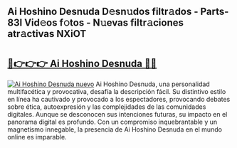## Ai Hoshino Desnuda D𝚎sn𝚞dos filtr𝚊dos - Parts-83l Vid𝚎os f𝚘tos - N𝚞evas filtr𝚊ciones atr𝚊ctivas NXiOT

# <h2><a href="http://mb0keqr.tromn.icu/?c=Ai+Hoshino+Desnuda">🔗👉👉👉 Ai Hoshino Desnuda 🔗🔗</a></h2>

[![Ai Hoshino Desnuda nuevo](https://i.imgur.com/pEAQMta.gif)](http://mb0keqr.tromn.icu/?c=Ai+Hoshino+Desnuda)
Ai Hoshino Desnuda, una personalidad multifacética y provocativa, desafía la descripción fácil. Su distintivo estilo en línea ha cautivado y provocado a los espectadores, provocando debates sobre ética, autoexpresión y las complejidades de las comunidades digitales. Aunque se desconocen sus intenciones futuras, su impacto en el panorama digital es profundo. Con un compromiso inquebrantable y un magnetismo innegable, la presencia de Ai Hoshino Desnuda en el mundo online es imparable.
